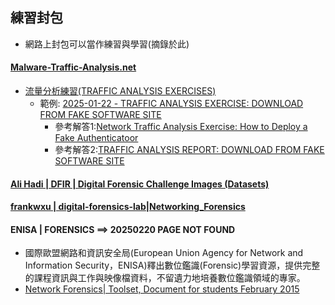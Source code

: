 ## 練習封包
- 網路上封包可以當作練習與學習(摘錄於此)
#### [Malware-Traffic-Analysis.net](https://malware-traffic-analysis.net/index.html)
- [流量分析練習(TRAFFIC ANALYSIS EXERCISES)](https://malware-traffic-analysis.net/training-exercises.html)
  - 範例: [2025-01-22 - TRAFFIC ANALYSIS EXERCISE: DOWNLOAD FROM FAKE SOFTWARE SITE](https://malware-traffic-analysis.net/2025/01/22/page2.html)
    - 參考解答1:[Network Traffic Analysis Exercise: How to Deploy a Fake Authenticatoor](https://medium.com/@pavol.kluka/network-traffic-analysis-exercise-how-to-deploy-a-fake-authenticatoor-0968077ed8eb)
    - 參考解答2:[TRAFFIC ANALYSIS REPORT: DOWNLOAD FROM FAKE SOFTWARE SITE](https://www.linkedin.com/pulse/traffic-analysis-report-download-from-fake-software-site-fawaz-xlybf/)
   
####  [Ali Hadi | DFIR | Digital Forensic Challenge Images (Datasets)](https://www.ashemery.com/dfir.html)
#### [ frankwxu | digital-forensics-lab|Networking_Forensics](https://github.com/frankwxu/digital-forensics-lab/tree/main/Networking_Forensics)
#### ENISA | FORENSICS ==>  20250220 PAGE NOT FOUND
- 國際歐盟網路和資訊安全局(European Union Agency for Network and Information Security，ENISA)釋出數位鑑識(Forensic)學習資源，提供完整的課程資訊與工作與映像檔資料，不留遺力地培養數位鑑識領域的專家。
- [Network Forensics| Toolset, Document for students February 2015](Network_Forensics_toolset_2015_Final.pdf) 
